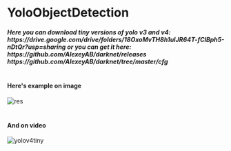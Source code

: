 # YoloObjectDetection

<h5>Here you can download tiny versions of yolo v3 and v4: https://drive.google.com/drive/folders/18OxoMvTH8h1uIJR64T-fClBph5-nDtQr?usp=sharing
or you can get it here:
<br> https://github.com/AlexeyAB/darknet/releases
<br> https://github.com/AlexeyAB/darknet/tree/master/cfg
</h5>


# <h4>Here's example on image</h4>
![res](https://user-images.githubusercontent.com/73878161/184006242-7f515ccb-e1f0-44a2-9ccd-26a78de64a46.jpg)

# <h4>And on video</h4>
![yolov4tiny](https://user-images.githubusercontent.com/73878161/184006308-70854dda-8ee3-43fa-aa4d-dbc3b82dea55.gif)
